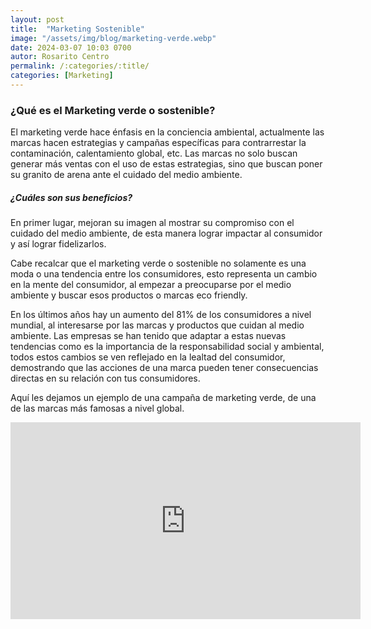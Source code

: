 ```yaml
---
layout: post
title:  "Marketing Sostenible"
image: "/assets/img/blog/marketing-verde.webp"
date: 2024-03-07 10:03 0700
autor: Rosarito Centro
permalink: /:categories/:title/
categories: [Marketing]
---
```

<h3>¿Qué es el Marketing verde o sostenible?</h3>
<p>El marketing verde hace énfasis en la conciencia ambiental, actualmente las marcas
hacen estrategias y campañas específicas para contrarrestar la contaminación,
calentamiento global, etc. Las marcas no solo buscan generar más ventas con el
uso de estas estrategias, sino que buscan poner su granito de arena ante el cuidado
del medio ambiente.</p>

<h5>¿Cuáles son sus beneficios?</h5>
<p>En primer lugar, mejoran su imagen al mostrar su compromiso con el cuidado del
medio ambiente, de esta manera lograr impactar al consumidor y así lograr
fidelizarlos.</p>
<p>Cabe recalcar que el marketing verde o sostenible no solamente es una moda o una
tendencia entre los consumidores, esto representa un cambio en la mente del
consumidor, al empezar a preocuparse por el medio ambiente y buscar esos
productos o marcas eco friendly.</p>
<p>En los últimos años hay un aumento del 81% de los consumidores a nivel mundial,
al interesarse por las marcas y productos que cuidan al medio ambiente. Las
empresas se han tenido que adaptar a estas nuevas tendencias como es la
importancia de la responsabilidad social y ambiental, todos estos cambios se ven
reflejado en la lealtad del consumidor, demostrando que las acciones de una marca
pueden tener consecuencias directas en su relación con tus consumidores.</p>
<p>Aquí les dejamos un ejemplo de una campaña de marketing verde, de una de las
marcas más famosas a nivel global.</p>

<iframe width="560" height="315" src="https://www.youtube.com/embed/A_tC4H9KPzg?si=R6a5h58IO_HafbIQ" title="YouTube video player" frameborder="0" allow="accelerometer; autoplay; clipboard-write; encrypted-media; gyroscope; picture-in-picture; web-share" allowfullscreen></iframe>



